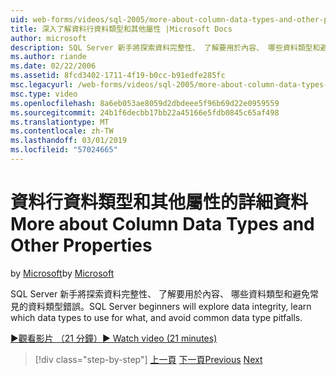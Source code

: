 ```yaml
---
uid: web-forms/videos/sql-2005/more-about-column-data-types-and-other-properties
title: 深入了解資料行資料類型和其他屬性 |Microsoft Docs
author: microsoft
description: SQL Server 新手將探索資料完整性、 了解要用於內容、 哪些資料類型和避免常見的資料類型錯誤。
ms.author: riande
ms.date: 02/22/2006
ms.assetid: 8fcd3402-1711-4f19-b0cc-b91edfe285fc
msc.legacyurl: /web-forms/videos/sql-2005/more-about-column-data-types-and-other-properties
msc.type: video
ms.openlocfilehash: 8a6eb053ae8059d2dbdeee5f96b69d22e0959559
ms.sourcegitcommit: 24b1f6decbb17bb22a45166e5fdb0845c65af498
ms.translationtype: MT
ms.contentlocale: zh-TW
ms.lasthandoff: 03/01/2019
ms.locfileid: "57024665"
---
```

<a name="more-about-column-data-types-and-other-properties"></a><span data-ttu-id="467cb-103">資料行資料類型和其他屬性的詳細資料</span><span class="sxs-lookup"><span data-stu-id="467cb-103">More about Column Data Types and Other Properties</span></span>
====================
<span data-ttu-id="467cb-104">by [Microsoft](https://github.com/microsoft)</span><span class="sxs-lookup"><span data-stu-id="467cb-104">by [Microsoft](https://github.com/microsoft)</span></span>

<span data-ttu-id="467cb-105">SQL Server 新手將探索資料完整性、 了解要用於內容、 哪些資料類型和避免常見的資料類型錯誤。</span><span class="sxs-lookup"><span data-stu-id="467cb-105">SQL Server beginners will explore data integrity, learn which data types to use for what, and avoid common data type pitfalls.</span></span>

[<span data-ttu-id="467cb-106">&#9654;觀看影片 （21 分鐘）</span><span class="sxs-lookup"><span data-stu-id="467cb-106">&#9654; Watch video (21 minutes)</span></span>](https://channel9.msdn.com/Blogs/ASP-NET-Site-Videos/more-about-column-data-types-and-other-properties)

> [!div class="step-by-step"]
> <span data-ttu-id="467cb-107">[上一頁](understanding-database-tables-and-records.md)
> [下一頁](designing-relational-database-tables.md)</span><span class="sxs-lookup"><span data-stu-id="467cb-107">[Previous](understanding-database-tables-and-records.md)
[Next](designing-relational-database-tables.md)</span></span>
